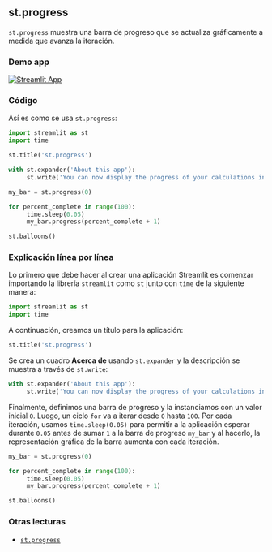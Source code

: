 ## st.progress

`st.progress` muestra una barra de progreso que se actualiza gráficamente a medida que avanza la iteración.

### Demo app

[![Streamlit App](https://static.streamlit.io/badges/streamlit_badge_black_white.svg)](https://share.streamlit.io/dataprofessor/st.progress/)

### Código
Así es como se usa `st.progress`:
```python
import streamlit as st
import time

st.title('st.progress')

with st.expander('About this app'):
     st.write('You can now display the progress of your calculations in a Streamlit app with the `st.progress` command.')

my_bar = st.progress(0)

for percent_complete in range(100):
     time.sleep(0.05)
     my_bar.progress(percent_complete + 1)

st.balloons()
```

### Explicación línea por línea
Lo primero que debe hacer al crear una aplicación Streamlit es comenzar importando la librería `streamlit` como `st` junto con `time` de la siguiente manera:
```python
import streamlit as st
import time
```

A continuación, creamos un título para la aplicación:
```python
st.title('st.progress')
```

Se crea un cuadro **Acerca de** usando `st.expander` y la descripción se muestra a través de `st.write`:
```python
with st.expander('About this app'):
     st.write('You can now display the progress of your calculations in a Streamlit app with the `st.progress` command.')
```

Finalmente, definimos una barra de progreso y la instanciamos con un valor inicial `0`. Luego, un ciclo `for` va a iterar desde `0` hasta `100`. Por cada iteración, usamos `time.sleep(0.05)` para permitir a la aplicación esperar durante `0.05` antes de sumar `1` a la barra de progreso `my_bar` y al hacerlo, la representación gráfica de la barra aumenta con cada iteración.
```python
my_bar = st.progress(0)

for percent_complete in range(100):
     time.sleep(0.05)
     my_bar.progress(percent_complete + 1)

st.balloons()
```

### Otras lecturas
- [`st.progress`](https://docs.streamlit.io/library/api-reference/status/st.progress)
